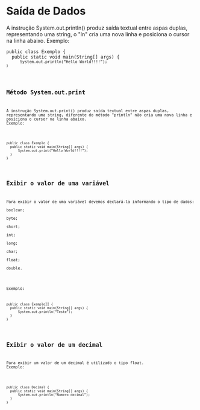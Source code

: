 <h1>Saída de Dados</h1>
<h2Método System.out.println</h2>
<p>A instrução System.out.println() produz saída textual entre aspas duplas, representando uma string, o "ln" cria uma nova linha e posiciona o cursor na linha abaixo.
Exemplo:</p>

<pre>
<code>public class Exemplo {</code>
<code>	public static void main(String[] args) {
<code>		System.out.println(“Hello World!!!!”);
<code>}</code>
</pre>

<h2>Método System.out.print</h2>
<p>A instrução System.out.print() produz saída textual entre aspas duplas, representando uma string, diferente do método "println" não cria uma nova linha e posiciona o cursor na linha abaixo.
Exemplo:</p>

<pre>
<code>public class Exemplo {</code>
<code>	public static void main(String[] args) {</code>
<code>		System.out.print(“Hello World!!!!”);</code>
<code>	}</code>
<code>}</code>
</pre>

<h2>Exibir o valor de uma variável</h2>
<p>Para exibir o valor de uma variável devemos declará-la informando o tipo de dados:<br>
boolean;<br>
byte;<br>
short;<br>
int;<br>
long;<br>
char;<br>
float;<br>
double.<br><br>

Exemplo:<br></p>

<pre>
<code>public class ExemploII {</code>
<code>	public static void main(String[] args) {</code>
<code>		System.out.println(“Teste”);</code>
<code>	}</code>
<code>}</code>
</pre>

<h2>Exibir o valor de um decimal</h2>
<p>Para exibir um valor de um decimal é utilizado o tipo float.
Exemplo:</p>

<pre>
<code>public class Decimal {</code>
<code>	public static void main(String[] args) {</code>
<code>		System.out.println(“Numero decimal”);</code>
<code>	}</code>
<code>}</code>
</pre>
